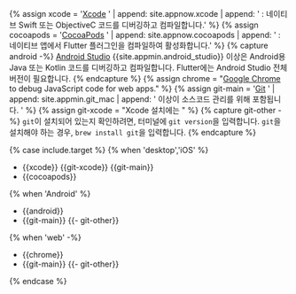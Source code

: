 
{% assign xcode = '[Xcode][] ' | append: site.appnow.xcode | append: ' : 네이티브 Swift 또는 ObjectiveC 코드를 디버깅하고 컴파일합니다.' %}
{% assign cocoapods = '[CocoaPods][] ' | append: site.appnow.cocoapods | append: ' : 네이티브 앱에서 Flutter 플러그인을 컴파일하여 활성화합니다.' %}
{% capture android -%}
[Android Studio][] {{site.appmin.android_studio}} 이상은 Android용 Java 또는 Kotlin 코드를 디버깅하고 컴파일합니다. 
Flutter에는 Android Studio 전체 버전이 필요합니다.
{% endcapture %}
{% assign chrome = "[Google Chrome][] to debug JavaScript code for web apps." %}
{% assign git-main = '[Git][] ' | append: site.appmin.git_mac | append: ' 이상이 소스코드 관리를 위해 포함됩니다. ' %}
{% assign git-xcode = "Xcode 설치에는 " %}
{% capture git-other -%}
`git`이 설치되어 있는지 확인하려면, 터미널에 `git version`을 입력합니다. 
`git`을 설치해야 하는 경우, `brew install git`을 입력합니다.
{% endcapture %}

{% case include.target %}
{% when 'desktop','iOS' %}

* {{xcode}} {{git-xcode}} {{git-main}}
* {{cocoapods}}

{% when 'Android' %}

* {{android}}
* {{git-main}}
  {{- git-other}}

{% when 'web' -%}

* {{chrome}}
* {{git-main}}
  {{- git-other}}

{% endcase %}

[Git]: https://formulae.brew.sh/formula/git
[Android Studio]: https://developer.android.com/studio/install#mac
[Xcode]: {{site.apple-dev}}/xcode/
[CocoaPods]: https://cocoapods.org/
[Google Chrome]: https://www.google.com/chrome/dr/download/
